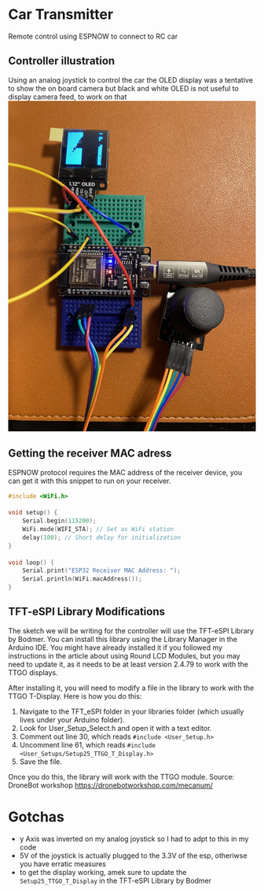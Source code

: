 # Car Transmitter

Remote control using ESPNOW to connect to RC car

## Controller illustration

Using an analog joystick to control the car the OLED display was a tentative to show the on board camera but black and
white OLED is not useful to display camera feed, to work on that  
![transmitter](./doc/transmitter.jpg)

## Getting the receiver MAC adress

ESPNOW protocol requires the MAC address of the receiver device,
you can get it with this snippet to run on your receiver.

```cpp
#include <WiFi.h>

void setup() {
    Serial.begin(115200);
    WiFi.mode(WIFI_STA); // Set as WiFi station
    delay(100); // Short delay for initialization
}

void loop() {
    Serial.print("ESP32 Receiver MAC Address: ");
    Serial.println(WiFi.macAddress());
}
```

## TFT-eSPI Library Modifications

The sketch we will be writing for the controller will use the TFT-eSPI Library by Bodmer. You can install this library
using the Library Manager in the Arduino IDE. You might have already installed it if you followed my instructions in the
article about using Round LCD Modules, but you may need to update it, as it needs to be at least version 2.4.79 to work
with the TTGO displays.

After installing it, you will need to modify a file in the library to work with the TTGO T-Display. Here is how you do
this:

1. Navigate to the TFT_eSPI folder in your libraries folder (which usually lives under your Arduino folder).
2. Look for User_Setup_Select.h and open it with a text editor.
3. Comment out line 30, which reads `#include <User_Setup.h>`
4. Uncomment line 61, which reads `#include <User_Setups/Setup25_TTGO_T_Display.h>`
5. Save the file.

Once you do this, the library will work with the TTGO module. Source: DroneBot workshop https://dronebotworkshop.com/mecanum/


# Gotchas

- y Axis was inverted on my analog joystick so I had to adpt to this in my code
- 5V of the joystick is actually plugged to the 3.3V of the esp, otheriwse you have erratic measures
- to get the display working, amek sure to update the ``Setup25_TTGO_T_Display`` in the  TFT-eSPI Library by Bodmer